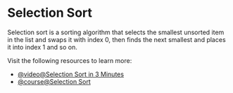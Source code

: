 # Selection Sort

Selection sort is a sorting algorithm that selects the smallest unsorted item in the list and swaps it with index 0, then finds the next smallest and places it into index 1 and so on.

Visit the following resources to learn more:

- [@video@Selection Sort in 3 Minutes](https://www.youtube.com/watch?v=g-PGLbMth_g)
- [@course@Selection Sort](https://www.coursera.org/lecture/algorithms-part1/selection-UQxFT)
